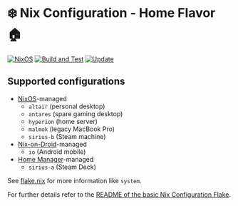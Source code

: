# :snowflake: Nix Configuration - Home Flavor :house:

[![NixOS][nixos-badge]][nixos]
[![Build and Test][ci-badge]][ci]
[![Update][update-badge]][update]

## Supported configurations

* [NixOS][nixos]-managed
  * `altair` (personal desktop)
  * `antares` (spare gaming desktop)
  * `hyperion` (home server)
  * `malmok` (legacy MacBook Pro)
  * `sirius-b` (Steam machine)
* [Nix-on-Droid][nix-on-droid]-managed
  * `io` (Android mobile)
* [Home Manager][home-manager]-managed
  * `sirius-a` (Steam Deck)

See [flake.nix](flake.nix) for more information like `system`.

For further details refer to the [README of the basic Nix Configuration Flake][nixcfg].

[ci]: https://github.com/rake5k/nixcfg-home/actions/workflows/ci.yml
[ci-badge]: https://github.com/rake5k/nixcfg-home/actions/workflows/ci.yml/badge.svg
[update]: https://github.com/rake5k/nixcfg-home/actions/workflows/update.yml
[update-badge]: https://github.com/rake5k/nixcfg-home/actions/workflows/update.yml/badge.svg

[home-manager]: https://github.com/nix-community/home-manager
[nix-on-droid]: https://nix-community.github.io/nix-on-droid
[nixos]: https://nixos.org/
[nixos-badge]: https://img.shields.io/badge/NixOS-24.11-blue.svg?logo=NixOS&logoColor=white
[nixcfg]: https://github.com/rake5k/nixcfg
